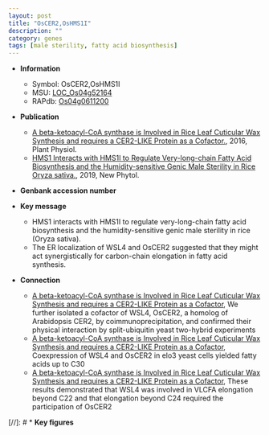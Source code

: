 ```yaml
---
layout: post
title: "OsCER2,OsHMS1I"
description: ""
category: genes
tags: [male sterility, fatty acid biosynthesis]
---
```


* **Information**  
    + Symbol: OsCER2,OsHMS1I  
    + MSU: [LOC_Os04g52164](http://rice.plantbiology.msu.edu/cgi-bin/ORF_infopage.cgi?orf=LOC_Os04g52164)  
    + RAPdb: [Os04g0611200](http://rapdb.dna.affrc.go.jp/viewer/gbrowse_details/irgsp1?name=Os04g0611200)  

* **Publication**  
    + [A beta-ketoacyl-CoA synthase is Involved in Rice Leaf Cuticular Wax Synthesis and requires a CER2-LIKE Protein as a Cofactor.](http://www.ncbi.nlm.nih.gov/pubmed?term=A+beta-ketoacyl-CoA+synthase+is+Involved+in+Rice+Leaf+Cuticular+Wax+Synthesis+and+requires+a+CER2-LIKE+Protein+as+a+Cofactor.%5BTitle%5D), 2016, Plant Physiol.
    + [HMS1 Interacts with HMS1I to Regulate Very-long-chain Fatty Acid Biosynthesis and the Humidity-sensitive Genic Male Sterility in Rice Oryza sativa.](http://www.ncbi.nlm.nih.gov/pubmed?term=HMS1+Interacts+with+HMS1I+to+Regulate+Very-long-chain+Fatty+Acid+Biosynthesis+and+the+Humidity-sensitive+Genic+Male+Sterility+in+Rice+Oryza+sativa.%5BTitle%5D), 2019, New Phytol.

* **Genbank accession number**  

* **Key message**  
    + HMS1 interacts with HMS1I to regulate very-long-chain fatty acid biosynthesis and the humidity-sensitive genic male sterility in rice (Oryza sativa).
    + The ER localization of WSL4 and OsCER2 suggested that they might act synergistically for carbon-chain elongation in fatty acid synthesis.

* **Connection**  
    + [A beta-ketoacyl-CoA synthase is Involved in Rice Leaf Cuticular Wax Synthesis and requires a CER2-LIKE Protein as a Cofactor](http://www.ncbi.nlm.nih.gov/pubmed?term=A+beta-ketoacyl-CoA+synthase+is+Involved+in+Rice+Leaf+Cuticular+Wax+Synthesis+and+requires+a+CER2-LIKE+Protein+as+a+Cofactor%5BTitle%5D), We further isolated a cofactor of WSL4, OsCER2, a homolog of Arabidopsis CER2, by coimmunoprecipitation, and confirmed their physical interaction by split-ubiquitin yeast two-hybrid experiments
    + [A beta-ketoacyl-CoA synthase is Involved in Rice Leaf Cuticular Wax Synthesis and requires a CER2-LIKE Protein as a Cofactor](http://www.ncbi.nlm.nih.gov/pubmed?term=A+beta-ketoacyl-CoA+synthase+is+Involved+in+Rice+Leaf+Cuticular+Wax+Synthesis+and+requires+a+CER2-LIKE+Protein+as+a+Cofactor%5BTitle%5D), Coexpression of WSL4 and OsCER2 in elo3 yeast cells yielded fatty acids up to C30
    + [A beta-ketoacyl-CoA synthase is Involved in Rice Leaf Cuticular Wax Synthesis and requires a CER2-LIKE Protein as a Cofactor](http://www.ncbi.nlm.nih.gov/pubmed?term=A+beta-ketoacyl-CoA+synthase+is+Involved+in+Rice+Leaf+Cuticular+Wax+Synthesis+and+requires+a+CER2-LIKE+Protein+as+a+Cofactor%5BTitle%5D), These results demonstrated that WSL4 was involved in VLCFA elongation beyond C22 and that elongation beyond C24 required the participation of OsCER2

[//]: # * **Key figures**  


